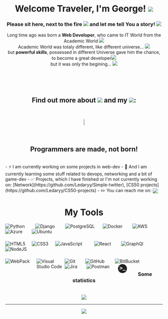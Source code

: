 <h1 align="center"> Welcome Traveler, I'm George! 
  <img src="https://media.giphy.com/media/Q5G7H7HR1aaMb0wQr5/giphy.gif" width="50">
</h1>

<h3 align="center"> Please sit here, next to the fire <img src="https://media.giphy.com/media/26BRtXIsv1ModKrE4/giphy.gif" width="50"> and let me tell You a story! 
  <img src="https://media.giphy.com/media/mF4gHR7CsyAB5QWpzz/giphy.gif" width="50">
</h3>

<p align="center"> Long time ago was born a <b>Web Developer</b>, who came to IT World from the Academic World <img src="https://media.giphy.com/media/1etn2BmiW0nOgoZHTL/giphy.gif" width="50"> <br/>
  Academic World was totaly different, like  different universe... <img src="https://media.giphy.com/media/XzppzumMgYj7uqEUqK/giphy.gif" width="50"> <br/>
  but <b>powerful skills</b>, possessed in different Universe gave him the chance, to become a great developer<img src="https://media.giphy.com/media/l4pT7MSfRKJQ8vj5S/giphy.gif" width="50"> <br/>
  but it was only the begining... <img src="https://media.giphy.com/media/gZ7UviOcFVVNBR2JlO/giphy.gif" width="70">
</p>

<br/>

<!-- <h2 align="center"> Currently: </h2> -->
<br/>
<div align="center">
<!-- <img align="center" width="50%" src="https://synaptek.co.uk/app/uploads/2019/07/Synaptek-logo.jpg">  -->
  </div>
<br/>

<h2 align="center"> Find out more about <img src="https://media.giphy.com/media/fZ83aZhAhTfIMErtCm/giphy.gif" width="80"> and my <img src="https://media.giphy.com/media/qPTyrrtmmjbjZtmSJG/giphy.gif" width="80">:</h2>
<br/>
<p align="center">
  <a href="https://www.linkedin.com/in/gheorghe-slicari-256225249/">
    <img width="5%" height="5%" src="https://content.linkedin.com/content/dam/me/business/en-us/amp/brand-site/v2/bg/LI-Bug.svg.original.svg" />
  </a>
</p>

<br/>
<!-- LeetCode--> 
<!-- <div align="center"><p>  From 14 April 21 I started practising <img src="https://media.giphy.com/media/WUlplcMpOCEmTGBtBW/giphy.gif" width="30"> problem solving on LeetCode platform: </p>  </div>

<p align="center">
  <a href="https://leetcode.com/Pat-On/">
    <img width="5%" height="5%" src="https://upload.wikimedia.org/wikipedia/commons/1/19/LeetCode_logo_black.png" />
  </a>
</p> -->

<h2 align="center">Programmers are made, not born!</h2>
<br/>
- ⚡ I am currently working on some projects in web-dev
- 📌 And I am currently learning some stuff related to devops, networking and a bit of game-dev
- ✅ Projects, which I have finished or I'm not currently working on: [Network](https://github.com/Ledaryy/Simple-twitter), [CS50 projects](https://github.com/Ledaryy/CS50-projects)
- ✏️ You can reach me on: <a href="mailto:gheorgheslicari@gmail.com"><img align="center" src="https://img.shields.io/badge/Gmail-D14836?style=for-the-badge&logo=gmail&logoColor=white"></a>
<br/>
<h1 align="center">My Tools</h1>
<img align="left" alt="Python" width="96px" src="https://img.shields.io/badge/Python-FFFFFF?style=for-the-badge&logo=python&logoColor=blue" />
<img align="left" alt="Django" width="96px" src="https://img.shields.io/badge/Django-092D1F?style=for-the-badge&logo=django&logoColor=white"/>
<img align="left" alt="PostgreSQL" width="120px" src="https://img.shields.io/badge/PostgreSQL-31648C?style=for-the-badge&logo=postgresql&logoColor=white"/>
<img align="left" alt="Docker" width="95px" src="https://img.shields.io/badge/Docker-F7F7F7?style=for-the-badge&logo=docker&logoColor=099CEC" />
<img align="left" alt="AWS" width="75px" src="https://img.shields.io/badge/AWS-232F3F?style=for-the-badge&logo=amazon-AWS&logoColor=FF9800" />
<img align="left" alt="Azure" width="85px" src="https://img.shields.io/badge/Azure-FFFFFF?style=for-the-badge&logo=microsoftazure&logoColor=0085CF" />
<img align="left" alt="Ubuntu" width="95px" src="https://img.shields.io/badge/Ubuntu-FFFFFF?style=for-the-badge&logo=ubuntu&logoColor=E75C25" />
    <br/>
    <h1 align="center"></h1>
    <img align="left" alt="HTML5" width="85px" src="[https://img.shields.io/badge/HTML5-E34F26?style=for-the-badge&logo=html5&logoColor=white](https://lh4.googleusercontent.com/proxy/MPDczfUG_eUwDvnDVJoED8Ei9e84ZfXvYW0622tACW2FWiWy5dz-8o4ixZcz9nIS9NfeskInJ6BoOUB1zG24hIH-WsXoJS41jtwLwNrQeBcyvVylr0BDCGKunUVtLA)" />
    <img align="left" alt="CSS3" width="75px" src="https://img.shields.io/badge/CSS3-1572B6?style=for-the-badge&logo=css3&logoColor=white" />
    <img align="left" alt="JavaScript" width="125px" src="https://img.shields.io/badge/JavaScript-F7DF1E?style=for-the-badge&logo=javascript&logoColor=black" />
    <img align="left" alt="React" width="86px" src="https://img.shields.io/badge/React-20232A?style=for-the-badge&logo=react&logoColor=61DAFB" />
    <img align="left" alt="GraphQl" width="96px" src="https://img.shields.io/badge/graphql-FFFFFF?style=for-the-badge&logo=graphql&logoColor=E10098" />
    <img align="left" alt="NodeJS" width="90px" src="https://img.shields.io/badge/NodeJS-7CB701?style=for-the-badge&logo=node.js&logoColor=313131" />
        <br/>
    <h1 align="center"></h1>
    <img align="left" alt="WebPack" width="100px" src="https://img.shields.io/badge/WebPack-F7F7F7?style=for-the-badge&logo=webpack&logoColor=1579C1" />
    <img align="left" alt="Visual Studio Code" width="90px" src="https://img.shields.io/badge/VS_Code-0078D4?style=for-the-badge&logo=visual%20studio%20code&logoColor=white" />
    <img align="left" alt="Git" width="66px" src="https://img.shields.io/badge/Git-F05032?style=for-the-badge&logo=git&logoColor=white" />
    <img align="left" alt="GitHub" width="95px" src="https://img.shields.io/badge/GitHub-100000?style=for-the-badge&logo=github&logoColor=white" />
    <img align="left" alt="BitBucket" width="100px" src="https://img.shields.io/badge/bitbucket-FFFFFF?style=for-the-badge&logo=bitbucket&logoColor=2684FF" />
    <img align="left" alt="Jira" width="70px" src="https://img.shields.io/badge/jira-FFFFFF?style=for-the-badge&logo=jira&logoColor=0F67DD" />
    <img align="left" alt="Postman" width="100px" src="https://img.shields.io/badge/postman-FFFFFF?style=for-the-badge&logo=postman&logoColor=FF6C37" />
    <img align="left" alt="Terminal" width="30px" src="https://raw.githubusercontent.com/github/explore/80688e429a7d4ef2fca1e82350fe8e3517d3494d/topics/terminal/terminal.png" />
<br/>
<h3 align="center">Some statistics</h3>
<!-- 
<p align="center">
  <a href="https://github.com/anuraghazra/github-readme-stats">
    <img height="90%" align="center" src="https://github-readme-stats.vercel.app/api/top-langs/?username=pat-on&layout=compact&theme=tokyonight")
" />
  </a>
  <a href="https://github.com/anuraghazra/github-readme-stats">
    <img align="center" src="https://github-readme-stats.vercel.app/api?username=pat-on&count_private=true&show_icons=true&layout=compact&theme=tokyonight" /> 
  </a>
</p>
-->
<br/>


<div align="center">

<!--   TODO: FIX VERCEL APP -->
  <a href="https://github.com/anuraghazra/github-readme-stats">
     <img height="45%" align="center" src="https://github-readme-stats.vercel.app/api/wakatime?username=paton&layout=compact&theme=tokyonight" />
  </a>

  ----
              
<a href="https://wakatime.com">
  <img src="https://wakatime.com/share/@paton/0095eb44-6662-4a78-8161-06e325f52bf4.png" />
  </a>
</div>
  
